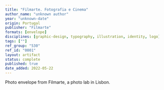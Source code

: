 ```yaml
---
title: "Filmarte. Fotografia e Cinema"
author_name: "unknown author"
year: "unknown-date"
origin: Portugal
publisher: "Filmarte"
formats: [envelope]
disciplines: [graphic-design, typography, illustration, identity, logo]
tags: [""]
ref_group: "530"
ref_id: "0001"
layout: artifact
status: complete
published: true
date_added: 2022-05-22
---
```


Photo envelope from Filmarte, a photo lab in Lisbon.

